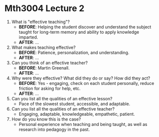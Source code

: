 # Mth3004 Lecture 2

1. What is "effective teaching"?
	- **BEFORE**: Helping the student discover and understand the subject taught for long-term memory and ability to apply knowledge imparted.
	- **AFTER**: ...
2. What makes teaching effective?
	- **BEFORE**: Patience, personalization, and understanding.
	- **AFTER**: …
3. Can you think of an effective teacher?
	- **BEFORE**: Martin Greenall.
	- **AFTER**: …
4. Why were they effective? What did they do or say? How did they act?
	- **BEFORE**: Yes - engaging, check on each student personally, reduce friction for asking for help, etc.
	- **AFTER**: …
5. Can you list all the qualities of an effective lesson?
	- Pace of the slowest student, accessible, and adaptable.
6. Can you list all the qualities of an effective teacher?
	- Engaging, adaptable, knowledgeable, empathetic, patient.
7. How do you know this is the case?
	- Personal experience when teaching and being taught, as well as research into pedagogy in the past.
